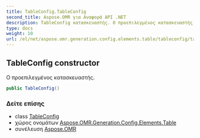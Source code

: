```yaml
---
title: TableConfig.TableConfig
second_title: Aspose.OMR για Αναφορά API .NET
description: TableConfig κατασκευαστής. Ο προεπιλεγμένος κατασκευαστής.
type: docs
weight: 10
url: /el/net/aspose.omr.generation.config.elements.table/tableconfig/tableconfig/
---
```

## TableConfig constructor

Ο προεπιλεγμένος κατασκευαστής.

```csharp
public TableConfig()
```

### Δείτε επίσης

* class [TableConfig](../)
* χώρος ονομάτων [Aspose.OMR.Generation.Config.Elements.Table](../../tableconfig/)
* συνέλευση [Aspose.OMR](../../../)



